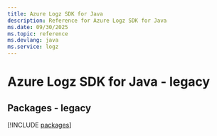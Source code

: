 ```yaml
---
title: Azure Logz SDK for Java
description: Reference for Azure Logz SDK for Java
ms.date: 09/30/2025
ms.topic: reference
ms.devlang: java
ms.service: logz
---
```

# Azure Logz SDK for Java - legacy
## Packages - legacy
[!INCLUDE [packages](logz-index.md)]